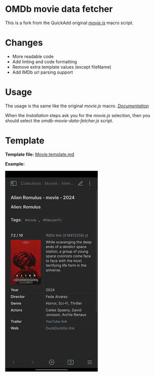 # OMDb movie data fetcher

This is a fork from the QuickAdd original _[movie.js](https://quickadd.obsidian.guide/assets/files/movies-86507f5b12922d1a3faca11b07d6b883.js)_ macro script.

# Changes
* More readable code
* Add linting and code formatting
* Remove extra template values (except fileName)
* Add IMDb url parsing support

# Usage
The usage is tha same like the original _movie.js_ macro. _[Documentation](https://quickadd.obsidian.guide/docs/Examples/Macro_MovieAndSeriesScript)_

When the _Installation_ steps ask you for the _movie.js_ selection, then you should select the _omdb-movie-data-fetcher.js_ script.

# Template

**Template file:** [Movie.template.md](Movie.template.md)

**Example:**

![example](Movie.template.example.jpg)
